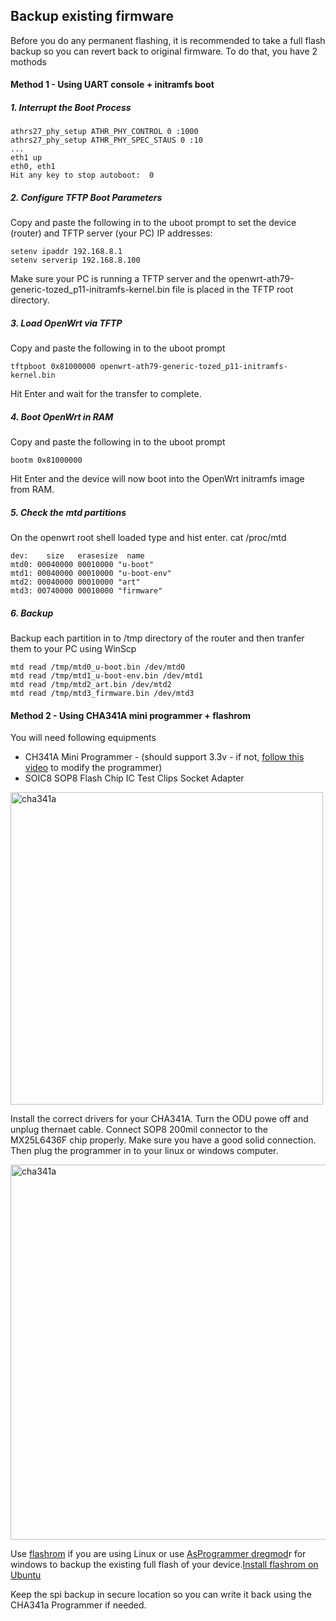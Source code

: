 
## Backup existing firmware

Before you do any permanent flashing, it is recommended to take a full flash backup so you can revert back to original firmware. 
To do that, you have 2 mothods

#### Method 1 - Using UART console + initramfs boot

##### 1. Interrupt the Boot Process

    athrs27_phy_setup ATHR_PHY_CONTROL 0 :1000
    athrs27_phy_setup ATHR_PHY_SPEC_STAUS 0 :10
    ...
    eth1 up
    eth0, eth1
    Hit any key to stop autoboot:  0

##### 2. Configure TFTP Boot Parameters
Copy and paste the following in to the uboot prompt to set the device (router) and TFTP server (your PC) IP addresses:

    setenv ipaddr 192.168.8.1
    setenv serverip 192.168.8.100

Make sure your PC is running a TFTP server and the openwrt-ath79-generic-tozed_p11-initramfs-kernel.bin file is placed in the TFTP root directory.

##### 3. Load OpenWrt via TFTP
Copy and paste the following in to the uboot prompt

    tftpboot 0x81000000 openwrt-ath79-generic-tozed_p11-initramfs-kernel.bin
    
Hit Enter and wait for the transfer to complete.

##### 4. Boot OpenWrt in RAM
Copy and paste the following in to the uboot prompt

    bootm 0x81000000

Hit Enter and the device will now boot into the OpenWrt initramfs image from RAM.

##### 5. Check the mtd partitions
On the openwrt root shell loaded type and hist enter.
    cat /proc/mtd

    dev:    size   erasesize  name
    mtd0: 00040000 00010000 "u-boot"
    mtd1: 00040000 00010000 "u-boot-env"
    mtd2: 00040000 00010000 "art"
    mtd3: 00740000 00010000 "firmware"

##### 6. Backup 
Backup each partition in to /tmp directory of the router and then tranfer them to your PC using WinScp

    mtd read /tmp/mtd0_u-boot.bin /dev/mtd0
    mtd read /tmp/mtd1_u-boot-env.bin /dev/mtd1
    mtd read /tmp/mtd2_art.bin /dev/mtd2
    mtd read /tmp/mtd3_firmware.bin /dev/mtd3


#### Method 2 - Using CHA341A mini programmer + flashrom
You will need following equipments

 - CH341A Mini Programmer - (should support 3.3v - if not, [follow this video](https://www.youtube.com/watch?v=C53-aqp4hbI) to modify the programmer)
 - SOIC8 SOP8 Flash Chip IC Test Clips Socket
   Adapter

<img src="https://res.cloudinary.com/dckmedia/image/upload/v1751113360/CHA341a_iib8vz.jpg" alt="cha341a" width="500"/>

Install the correct drivers for your CHA341A. Turn the ODU powe off and unplug thernaet cable. Connect SOP8 200mil connector to the MX25L6436F chip properly. Make sure you have a good solid connection. Then plug the programmer in to your linux or windows computer. 

<img src="https://res.cloudinary.com/dckmedia/image/upload/v1751113196/Tozed_P11/pin_configuration.jpg" alt="cha341a" width="600"/>

Use [flashrom](https://github.com/flashrom/flashrom) if you are using Linux or use [AsProgrammer dregmod](https://github.com/therealdreg/asprogrammer-dregmod)r for windows to backup the existing full flash of your device.[Install flashrom on Ubuntu](https://installati.one/install-flashrom-ubuntu-22-04)

Keep the spi backup in secure location so you can write it back using the CHA341a Programmer if needed.


